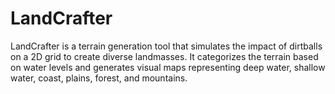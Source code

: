# LandCrafter
LandCrafter is a terrain generation tool that simulates the impact of dirtballs on a 2D grid to create diverse landmasses. It categorizes the terrain based on water levels and generates visual maps representing deep water, shallow water, coast, plains, forest, and mountains.
